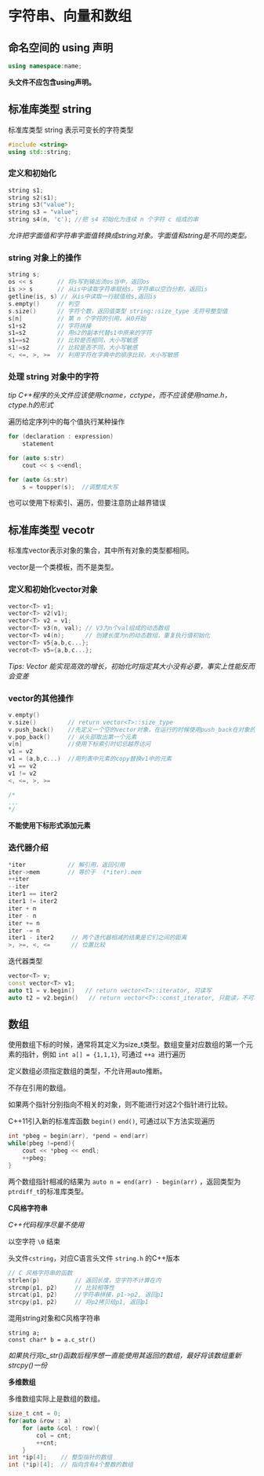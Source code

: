 # 字符串、向量和数组

## 命名空间的 using 声明
```C++
using namespace:name;
```
**头文件不应包含using声明。**

## 标准库类型 string

标准库类型 string 表示可变长的字符类型

```C++
#include <string>
using std::string;
```

### 定义和初始化

```C++
string s1;
string s2(s1);
string s3("value");
string s3 = "value";
string s4(n, 'c'); //把 s4 初始化为连续 n 个字符 c 组成的串
```

*允许把字面值和字符串字面值转换成string对象。字面值和string是不同的类型。*

### string 对象上的操作

```C++
string s;
os << s       // 将s写到输出流os当中，返回os
is >> s       // 从is中读取字符串赋给s，字符串以空白分割，返回is
getline(is, s) // 从is中读取一行赋值给s,返回is
s.empty()     // 判空
s.size()      // 字符个数，返回值类型 string::size_type 无符号整型值
s[n]          // 第 n 个字符的引用，从0开始
s1+s2         // 字符拼接
s1=s2         // 用s2的副本代替s1中原来的字符
s1==s2        // 比较是否相同，大小写敏感
s1!=s2        // 比较是否不同，大小写敏感
<, <=, >, >=  // 利用字符在字典中的顺序比较，大小写敏感
```

### 处理 string 对象中的字符

*tip C++程序的头文件应该使用cname，cctype，而不应该使用name.h，ctype.h的形式*

遍历给定序列中的每个值执行某种操作

```C++
for (declaration : expression)
    statement

for (auto s:str)
    cout << s <<endl;

for (auto &s:str)
    s = toupper(s);  //调整成大写
```

也可以使用下标索引、遍历，但要注意防止越界错误

## 标准库类型 vecotr

标准库vector表示对象的集合，其中所有对象的类型都相同。

vector是一个类模板，而不是类型。

### 定义和初始化vector对象

```c++
vector<T> v1;
vector<T> v2(v1);
vector<T> v2 = v1;
vector<T> v3(n, val); // V3为n个val组成的动态数组
vector<T> v4(n);      // 创建长度为n的动态数组，重复执行值初始化
vector<T> v5{a,b,c...};
vecrot<T> v5={a,b,c...};
```
*Tips: Vector 能实现高效的增长，初始化时指定其大小没有必要，事实上性能反而会变差*

### vector的其他操作

```C++
v.empty()
v.size()         // return vector<T>::size_type
v.push_back()    //先定义一个空的vector对象，在运行的时候使用push_back在对象的尾部向其中添加具体值。
v.pop_back()     // 从头部取出第一个元素
v[n]             //使用下标索引时切忌越界访问
v1 = v2
v1 = (a,b,c...)  //用列表中元素的copy替换v1中的元素
v1 == v2
v1 != v2
<, <=, >, >=

/*
...
*/

```

**不能使用下标形式添加元素**

### 迭代器介绍

```C++
*iter            // 解引用，返回引用
iter->mem        // 等价于  (*iter).mem
++iter
--iter
iter1 == iter2
iter1 != iter2
iter + n
iter - n
iter += n
iter -= n
iter1 - iter2     // 两个迭代器相减的结果是它们之间的距离
>, >=, <, <=      // 位置比较
```

迭代器类型

```C++
vector<T> v;
const vector<T> v1;
auto t1 = v.begin()   // return vector<T>::iterator, 可读写
auto t2 = v2.begin()   // return vector<T>::const_iterator, 只能读，不可写
```

## 数组

使用数组下标的时候，通常将其定义为size_t类型。数组变量对应数组的第一个元素的指针，例如 `int a[] = {1,1,1}`, 可通过 `++a `进行遍历

定义数组必须指定数组的类型，不允许用auto推断。

不存在引用的数组。

如果两个指针分别指向不相关的对象，则不能进行对这2个指针进行比较。

C++11引入新的标准库函数 `begin()` `end()`, 可通过以下方法实现遍历

```C++
int *pbeg = begin(arr), *pend = end(arr)
while(pbeg !=pend){
    cout << *pbeg << endl;
    ++pbeg;
}
```

两个数组指针相减的结果为 `auto n = end(arr) - begin(arr)` ，返回类型为`ptrdiff_t`的标准库类型。

**C风格字符串**

*C++代码程序尽量不使用*

以空字符 `\0` 结束

头文件`cstring`，对应C语言头文件 `string.h` 的C++版本

```C++
// C 风格字符串的函数
strlen(p)          // 返回长度，空字符不计算在内
strcmp(p1, p2)     // 比较相等性
strcat(p1, p2)     //字符串拼接，p1->p2, 返回p1
strcpy(p1, p2)     // 将p2拷贝给p1, 返回p1
```

混用string对象和C风格字符串
```
string a;
const char* b = a.c_str()
```
*如果执行完c_str()函数后程序想一直能使用其返回的数组，最好将该数组重新strcpy()一份*

**多维数组**

多维数组实际上是数组的数组。

```C++
size_t cnt = 0;
for(auto &row : a)
    for (auto &col : row){
        col = cnt;
        ++cnt;
    }
int *ip[4];    // 整型指针的数组
int (*ip)[4];  // 指向含有4个整数的数组
```